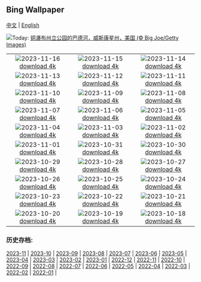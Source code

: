 ## Bing Wallpaper
[中文](README.md) | [English](README_EN.md)

![](https://www.bing.com/th?id=OHR.BadRiver_ZH-CN0416550169_UHD.jpg&w=1000)Today: [铜瀑布州立公园的巴德河，威斯康星州，美国 (© Big Joe/Getty Images)](https://www.bing.com/th?id=OHR.BadRiver_ZH-CN0416550169_UHD.jpg)

|      |      |      |
| :----: | :----: | :----: |
|![](https://www.bing.com/th?id=OHR.AthensAcropolis_ZH-CN9942357439_UHD.jpg&pid=hp&w=384&h=216&rs=1&c=4)2023-11-16 [download 4k](https://www.bing.com/th?id=OHR.AthensAcropolis_ZH-CN9942357439_UHD.jpg)|![](https://www.bing.com/th?id=OHR.SarekSweden_ZH-CN9728518595_UHD.jpg&pid=hp&w=384&h=216&rs=1&c=4)2023-11-15 [download 4k](https://www.bing.com/th?id=OHR.SarekSweden_ZH-CN9728518595_UHD.jpg)|![](https://www.bing.com/th?id=OHR.RussellLupines_ZH-CN8552113285_UHD.jpg&pid=hp&w=384&h=216&rs=1&c=4)2023-11-14 [download 4k](https://www.bing.com/th?id=OHR.RussellLupines_ZH-CN8552113285_UHD.jpg)|
|![](https://www.bing.com/th?id=OHR.OliveOrchard_ZH-CN8198989130_UHD.jpg&pid=hp&w=384&h=216&rs=1&c=4)2023-11-13 [download 4k](https://www.bing.com/th?id=OHR.OliveOrchard_ZH-CN8198989130_UHD.jpg)|![](https://www.bing.com/th?id=OHR.MallarDucks_ZH-CN7422818269_UHD.jpg&pid=hp&w=384&h=216&rs=1&c=4)2023-11-12 [download 4k](https://www.bing.com/th?id=OHR.MallarDucks_ZH-CN7422818269_UHD.jpg)|![](https://www.bing.com/th?id=OHR.ValDiFunes_ZH-CN2080915930_UHD.jpg&pid=hp&w=384&h=216&rs=1&c=4)2023-11-11 [download 4k](https://www.bing.com/th?id=OHR.ValDiFunes_ZH-CN2080915930_UHD.jpg)|
|![](https://www.bing.com/th?id=OHR.BadlandsSunrise_ZH-CN5906162228_UHD.jpg&pid=hp&w=384&h=216&rs=1&c=4)2023-11-10 [download 4k](https://www.bing.com/th?id=OHR.BadlandsSunrise_ZH-CN5906162228_UHD.jpg)|![](https://www.bing.com/th?id=OHR.NorwayBirch_ZH-CN5482311438_UHD.jpg&pid=hp&w=384&h=216&rs=1&c=4)2023-11-09 [download 4k](https://www.bing.com/th?id=OHR.NorwayBirch_ZH-CN5482311438_UHD.jpg)|![](https://www.bing.com/th?id=OHR.LiDong2023_ZH-CN5089092069_UHD.jpg&pid=hp&w=384&h=216&rs=1&c=4)2023-11-08 [download 4k](https://www.bing.com/th?id=OHR.LiDong2023_ZH-CN5089092069_UHD.jpg)|
|![](https://www.bing.com/th?id=OHR.KirkilaiTower_ZH-CN4058404632_UHD.jpg&pid=hp&w=384&h=216&rs=1&c=4)2023-11-07 [download 4k](https://www.bing.com/th?id=OHR.KirkilaiTower_ZH-CN4058404632_UHD.jpg)|![](https://www.bing.com/th?id=OHR.LagoPehoe_ZH-CN3367356273_UHD.jpg&pid=hp&w=384&h=216&rs=1&c=4)2023-11-06 [download 4k](https://www.bing.com/th?id=OHR.LagoPehoe_ZH-CN3367356273_UHD.jpg)|![](https://www.bing.com/th?id=OHR.SilencioSpain_ZH-CN2955614478_UHD.jpg&pid=hp&w=384&h=216&rs=1&c=4)2023-11-05 [download 4k](https://www.bing.com/th?id=OHR.SilencioSpain_ZH-CN2955614478_UHD.jpg)|
|![](https://www.bing.com/th?id=OHR.BisonSnow_ZH-CN2483472629_UHD.jpg&pid=hp&w=384&h=216&rs=1&c=4)2023-11-04 [download 4k](https://www.bing.com/th?id=OHR.BisonSnow_ZH-CN2483472629_UHD.jpg)|![](https://www.bing.com/th?id=OHR.SeaNettles_ZH-CN1735729435_UHD.jpg&pid=hp&w=384&h=216&rs=1&c=4)2023-11-03 [download 4k](https://www.bing.com/th?id=OHR.SeaNettles_ZH-CN1735729435_UHD.jpg)|![](https://www.bing.com/th?id=OHR.DeathValleySalt_ZH-CN8438207719_UHD.jpg&pid=hp&w=384&h=216&rs=1&c=4)2023-11-02 [download 4k](https://www.bing.com/th?id=OHR.DeathValleySalt_ZH-CN8438207719_UHD.jpg)|
|![](https://www.bing.com/th?id=OHR.HautBarr_ZH-CN8274813404_UHD.jpg&pid=hp&w=384&h=216&rs=1&c=4)2023-11-01 [download 4k](https://www.bing.com/th?id=OHR.HautBarr_ZH-CN8274813404_UHD.jpg)|![](https://www.bing.com/th?id=OHR.HalloweenCuteAI_ZH-CN1079713117_UHD.jpg&pid=hp&w=384&h=216&rs=1&c=4)2023-10-31 [download 4k](https://www.bing.com/th?id=OHR.HalloweenCuteAI_ZH-CN1079713117_UHD.jpg)|![](https://www.bing.com/th?id=OHR.AutumnRaven_ZH-CN7897841947_UHD.jpg&pid=hp&w=384&h=216&rs=1&c=4)2023-10-30 [download 4k](https://www.bing.com/th?id=OHR.AutumnRaven_ZH-CN7897841947_UHD.jpg)|
|![](https://www.bing.com/th?id=OHR.SavannahSculpture_ZH-CN7663694208_UHD.jpg&pid=hp&w=384&h=216&rs=1&c=4)2023-10-29 [download 4k](https://www.bing.com/th?id=OHR.SavannahSculpture_ZH-CN7663694208_UHD.jpg)|![](https://www.bing.com/th?id=OHR.FiveWinds_ZH-CN7503464049_UHD.jpg&pid=hp&w=384&h=216&rs=1&c=4)2023-10-28 [download 4k](https://www.bing.com/th?id=OHR.FiveWinds_ZH-CN7503464049_UHD.jpg)|![](https://www.bing.com/th?id=OHR.OldBridgeSkye_ZH-CN7228411986_UHD.jpg&pid=hp&w=384&h=216&rs=1&c=4)2023-10-27 [download 4k](https://www.bing.com/th?id=OHR.OldBridgeSkye_ZH-CN7228411986_UHD.jpg)|
|![](https://www.bing.com/th?id=OHR.ViennaAutumn_ZH-CN7011999199_UHD.jpg&pid=hp&w=384&h=216&rs=1&c=4)2023-10-26 [download 4k](https://www.bing.com/th?id=OHR.ViennaAutumn_ZH-CN7011999199_UHD.jpg)|![](https://www.bing.com/th?id=OHR.GrandStaircase_ZH-CN5928937512_UHD.jpg&pid=hp&w=384&h=216&rs=1&c=4)2023-10-25 [download 4k](https://www.bing.com/th?id=OHR.GrandStaircase_ZH-CN5928937512_UHD.jpg)|![](https://www.bing.com/th?id=OHR.FuzerCastle_ZH-CN5485191349_UHD.jpg&pid=hp&w=384&h=216&rs=1&c=4)2023-10-24 [download 4k](https://www.bing.com/th?id=OHR.FuzerCastle_ZH-CN5485191349_UHD.jpg)|
|![](https://www.bing.com/th?id=OHR.PoconosMaze_ZH-CN4696904367_UHD.jpg&pid=hp&w=384&h=216&rs=1&c=4)2023-10-23 [download 4k](https://www.bing.com/th?id=OHR.PoconosMaze_ZH-CN4696904367_UHD.jpg)|![](https://www.bing.com/th?id=OHR.AstoriaBridge_ZH-CN5052905610_UHD.jpg&pid=hp&w=384&h=216&rs=1&c=4)2023-10-22 [download 4k](https://www.bing.com/th?id=OHR.AstoriaBridge_ZH-CN5052905610_UHD.jpg)|![](https://www.bing.com/th?id=OHR.PersepolisRelief_ZH-CN4910990690_UHD.jpg&pid=hp&w=384&h=216&rs=1&c=4)2023-10-21 [download 4k](https://www.bing.com/th?id=OHR.PersepolisRelief_ZH-CN4910990690_UHD.jpg)|
|![](https://www.bing.com/th?id=OHR.PygmySloth_ZH-CN4739853522_UHD.jpg&pid=hp&w=384&h=216&rs=1&c=4)2023-10-20 [download 4k](https://www.bing.com/th?id=OHR.PygmySloth_ZH-CN4739853522_UHD.jpg)|![](https://www.bing.com/th?id=OHR.CastellyGwyntUK_ZH-CN1219668479_UHD.jpg&pid=hp&w=384&h=216&rs=1&c=4)2023-10-19 [download 4k](https://www.bing.com/th?id=OHR.CastellyGwyntUK_ZH-CN1219668479_UHD.jpg)|![](https://www.bing.com/th?id=OHR.KodiakAlaska_ZH-CN0627619150_UHD.jpg&pid=hp&w=384&h=216&rs=1&c=4)2023-10-18 [download 4k](https://www.bing.com/th?id=OHR.KodiakAlaska_ZH-CN0627619150_UHD.jpg)|


### 历史存档:
[2023-11](archive/CN/202311/README.md) | [2023-10](archive/CN/202310/README.md) | [2023-09](archive/CN/202309/README.md) | [2023-08](archive/CN/202308/README.md) | [2023-07](archive/CN/202307/README.md) | [2023-06](archive/CN/202306/README.md) | [2023-05](archive/CN/202305/README.md) | [2023-04](archive/CN/202304/README.md) | [2023-03](archive/CN/202303/README.md) | [2023-02](archive/CN/202302/README.md) | [2023-01](archive/CN/202301/README.md) | [2022-12](archive/CN/202212/README.md) | [2022-11](archive/CN/202211/README.md) | [2022-10](archive/CN/202210/README.md) | [2022-09](archive/CN/202209/README.md) | [2022-08](archive/CN/202208/README.md) | [2022-07](archive/CN/202207/README.md) | [2022-06](archive/CN/202206/README.md) | [2022-05](archive/CN/202205/README.md) | [2022-04](archive/CN/202204/README.md) | [2022-03](archive/CN/202203/README.md) | [2022-02](archive/CN/202202/README.md) | [2022-01](archive/CN/202201/README.md) | 